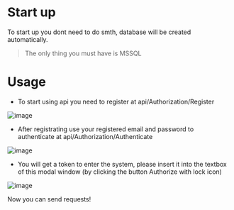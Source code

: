 # Start up

To start up you dont need to do smth, database will be created automatically. 
> The only thing you must have is MSSQL

# Usage

- To start using api you need to register at api/Authorization/Register
  
![image](https://github.com/Lowfall/Library-API/assets/123901077/fe815989-b501-4f5d-9395-915bf44f7c25)

- After registrating use your registered email and password to authenticate at api/Authorization/Authenticate
  
![image](https://github.com/Lowfall/Library-API/assets/123901077/b96451c4-2211-46f2-a58f-c6a98ca36415)

- You will get a token to enter the system, please insert it into the textbox of this modal window (by clicking the button Authorize with lock icon)
  
![image](https://github.com/Lowfall/Library-API/assets/123901077/4a5ec89c-4658-4fd2-916d-ea9b6a50a6ae)

Now you can send requests!


